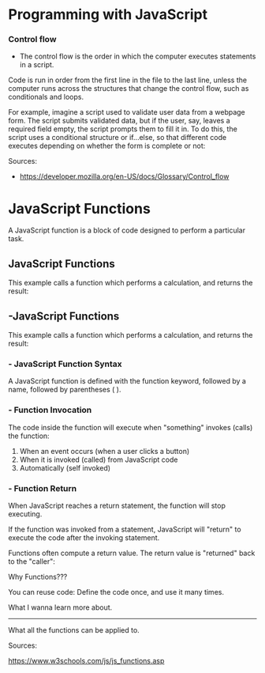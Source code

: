 <h1> Programming with JavaScript </h1>

<h3> Control flow </h3>

- The control flow is the order in which the computer executes statements in a script.

Code is run in order from the first line in the file to the last line, unless the computer runs across the structures that change the control flow, such as conditionals and loops.

For example, imagine a script used to validate user data from a webpage form. The script submits validated data, but if the user, say, leaves a required field empty, the script prompts them to fill it in. To do this, the script uses a conditional structure or if...else, so that different code executes depending on whether the form is complete or not:

Sources:

- <https://developer.mozilla.org/en-US/docs/Glossary/Control_flow>

<h1> JavaScript Functions </h1>

A JavaScript function is a block of code designed to perform a particular task.

<h2>JavaScript Functions</h2>

<p>This example calls a function which performs a calculation, and returns the result:</p>

<h2>-JavaScript Functions</h2>

<p>This example calls a function which performs a calculation, and returns the result:</p>

<h3> - JavaScript Function Syntax </h3>

A JavaScript function is defined with the function keyword, followed by a name, followed by parentheses ( ).

<h3> - Function Invocation </h3>

The code inside the function will execute when "something" invokes (calls) the function:

1. When an event occurs (when a user clicks a button)
2. When it is invoked (called) from JavaScript code
3. Automatically (self invoked)

<h3> - Function Return </h3>

When JavaScript reaches a return statement, the function will stop executing.

If the function was invoked from a statement, JavaScript will "return" to execute the code after the invoking statement.

Functions often compute a return value. The return value is "returned" back to the "caller":

Why Functions??? 

You can reuse code: Define the code once, and use it many times.



What I wanna learn more about. 
___________________________
What all the functions can be applied to.

Sources:

https://www.w3schools.com/js/js_functions.asp